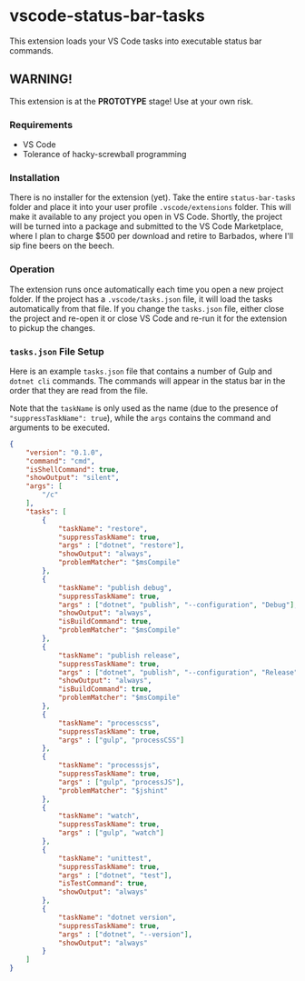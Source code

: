 # vscode-status-bar-tasks
This extension loads your VS Code tasks into executable status bar commands.

## WARNING!
This extension is at the **PROTOTYPE** stage! Use at your own risk.

### Requirements
- VS Code
- Tolerance of hacky-screwball programming

### Installation
There is no installer for the extension (yet). Take the entire `status-bar-tasks` folder and place it into your user profile `.vscode/extensions` folder. This will make it available to any project you open in VS Code. Shortly, the project will be turned into a package and submitted to the VS Code Marketplace, where I plan to charge $500 per download and retire to Barbados, where I'll sip fine beers on the beech.

### Operation
The extension runs once automatically each time you open a new project folder. If the project has a `.vscode/tasks.json` file, it will load the tasks automatically from that file. If you change the `tasks.json` file, either close the project and re-open it or close VS Code and re-run it for the extension to pickup the changes.

### `tasks.json` File Setup
Here is an example `tasks.json` file that contains a number of Gulp and `dotnet cli` commands. The commands will appear in the status bar in the order that they are read from the file.

Note that the `taskName` is only used as the name (due to the presence of `"suppressTaskName": true`), while the `args` contains the command and arguments to be executed.

```json
{
    "version": "0.1.0",
    "command": "cmd",
    "isShellCommand": true,
    "showOutput": "silent",
    "args": [
        "/c"
    ],
    "tasks": [
        {
            "taskName": "restore",
            "suppressTaskName": true,
            "args" : ["dotnet", "restore"],
            "showOutput": "always",
            "problemMatcher": "$msCompile"
        },
        {
            "taskName": "publish debug",
            "suppressTaskName": true,
            "args" : ["dotnet", "publish", "--configuration", "Debug"],
            "showOutput": "always",
            "isBuildCommand": true,
            "problemMatcher": "$msCompile"
        },
        {
            "taskName": "publish release",
            "suppressTaskName": true,
            "args" : ["dotnet", "publish", "--configuration", "Release"],
            "showOutput": "always",
            "isBuildCommand": true,
            "problemMatcher": "$msCompile"
        },
        {
            "taskName": "processcss",
            "suppressTaskName": true,
            "args" : ["gulp", "processCSS"]
        },
        {
            "taskName": "processsjs",
            "suppressTaskName": true,
            "args" : ["gulp", "processJS"],
            "problemMatcher": "$jshint"
        },
        {
            "taskName": "watch",
            "suppressTaskName": true,
            "args" : ["gulp", "watch"]
        },
        {
            "taskName": "unittest",
            "suppressTaskName": true,
            "args" : ["dotnet", "test"],
            "isTestCommand": true,
            "showOutput": "always"
        },
        {
            "taskName": "dotnet version",
            "suppressTaskName": true,
            "args" : ["dotnet", "--version"],
            "showOutput": "always"
        }
    ]
}
```


